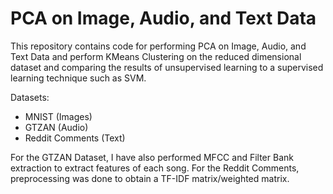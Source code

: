 # PCA on Image, Audio, and Text Data

This repository contains code for performing PCA on Image, Audio, and Text Data and perform KMeans Clustering on the reduced dimensional dataset and comparing the results of unsupervised learning to a supervised learning technique such as SVM.

Datasets:
- MNIST (Images)
- GTZAN (Audio)
- Reddit Comments (Text)

For the GTZAN Dataset, I have also performed MFCC and Filter Bank extraction to extract features of each song. 
For the Reddit Comments, preprocessing was done to obtain a TF-IDF matrix/weighted matrix.
